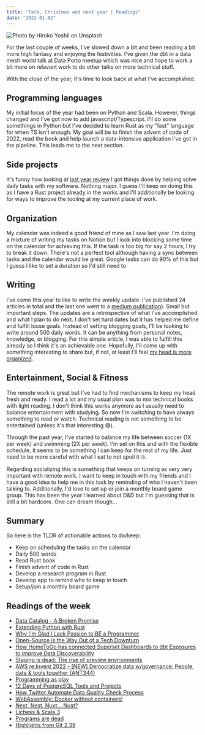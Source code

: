 ```yaml
---
title: "Talk, Christmas and next year | Readings"
date: "2022-01-02"
---
```


![Photo by Hiroko Yoshii on Unsplash](./reef.avif)

For the last couple of weeks, I've slowed down a bit and been reading a bit more high fantasy and enjoying the festivities. I've given the dbt in a data mesh world talk at Data Porto meetup which was nice and hope to work a bit more on relevant work to do other talks on more technical stuff.

With the close of the year, it's time to look back at what I've accomplished.

## Programming languages

My initial focus of the year had been on Python and Scala. However, things changed and I've got now to add javascript/Typescript. I'll do some somethings in Python but I've decided to learn Rust as my "fast" language for when TS isn't enough. My goal will be to finish the advent of code of 2022, read the book and help launch a data-intensive application I've got in the pipeline. This leads me to the next section.

## Side projects

It's funny how looking at [last year review](https://cabeda.dev/2021/20210101-2020-review/#programming-languages-and-frameworks) I got things done by helping solve daily tasks with my software. Nothing major. I guess I'll keep on doing this as I have a Rust project already in the works and I'll additionally be looking for ways to improve the tooling at my current place of work.

## Organization

My calendar was indeed a good friend of mine as I saw last year. I'm doing a mixture of writing my tasks on Notion but I look into blocking some time on the calendar for achieving this. If the task is too big for say 2 hours, I try to break it down. There's not a perfect tool although having a sync between tasks and the calendar would be great. Google tasks can do 90% of this but I guess I like to set a duration so I'd still need to

## Writing

I've come this year to like to write the weekly update. I've published 24 articles in total and the last one went to a [medium publication](https://medium.com/better-programming/duckdb-vs-porto-buses-a-small-case-for-a-new-olap-engine-1c04b898d293)). Small but important steps. The updates are a retrospective of what I've accomplished and what I plan to do next. I don't set hard dates but it has helped me define and fulfill loose goals. Instead of setting blogging goals, I'll be looking to write around 500 daily words. It can be anything from personal notes, knowledge, or blogging. For this simple article, I was able to fulfill this already so I think it's an achievable one. Hopefully, I'll come up with something interesting to share but, if not, at least I'll feel [my head is more organized](http://paulgraham.com/words.html).

## Entertainment, Social & Fitness

The remote work is great but I've had to find mechanisms to keep my head fresh and ready. I read a lot and my usual plan was to mix technical books with light reading. I don't think this works anymore as I usually need to balance entertainment with studying. So now I'm switching to have always something to read or watch. Technical reading is not something to be entertained (unless it's that interesting 😅).

Through the past year, I've started to balance my life between soccer (1X per week) and swimming (2X per week). I'm set on this and with the flexible schedule, it seems to be something I can keep for the rest of my life. Just need to be more careful with what I eat to not spoil it 🤐.

Regarding socializing this is something that keeps on turning as very very important with remote work. I want to keep in touch with my friends and I have a good idea to help me in this task by reminding of who I haven't been talking to. Additionally, I'd love to set up or join a monthly board game group. This has been the year I learned about D&D but I'm guessing that is still a bit hardcore. One can dream though...

## Summary

So here is the TLDR of actionable actions to do/keep:

- Keep on scheduling the tasks on the calendar
- Daily 500 words
- Read Rust book
- Finish advent of code in Rust
- Develop a research program in Rust
- Develop app to remind who to keep in touch
- Setup/join a monthly board game

## Readings of the week

- [Data Catalog - A Broken Promise](https://www.dataengineeringweekly.com/p/data-catalog-a-broken-promise)
- [Extending Python with Rust](https://maxwellrules.com/programming/rusty-python.html)
- [Why I'm Glad I Lack Passion to BE a Programmer](https://blog.miris.design/not-a-programmer)
- [Open-Source is the Way Out of a Tech Downturn](https://www.plural.sh/blog/open-source-is-the-way-out-of-a-tech-downturn/)
- [How HomeToGo has connected Superset Dashboards to dbt Exposures to improve Data Discoverability](https://engineering.hometogo.com/how-hometogo-has-connected-superset-dashboards-to-dbt-exposures-to-improve-data-discoverability-3d0add162e4a)
- [Staging is dead: The rise of preview environments](https://www.withcoherence.com/post/staging-is-dead-the-rise-of-preview-environments)
- [AWS re:Invent 2022 - [NEW] Democratize data w/governance: People, data & tools together (ANT344)](https://www.youtube.com/watch?v=t3LTunhYys4)
- [Programming as play](https://austinhenley.com/blog/programmingasplay.html)
- [12 Days of PostgreSQL Tools and Projects](https://www.timescale.com/blog/12-days-of-postgresql-tools-and-projects/)
- [How Twitter Automate Data Quality Check Process](https://www.infoq.com/news/2022/12/twitter-data-quality/)
- [WebAssembly: Docker without containers!](https://wasmlabs.dev/articles/docker-without-containers/)
- [Next, Nest, Nuxt… Nust?](https://www.twilio.com/blog/comparing-nextjs-nestjs-nuxt-gatsby)
- [Lichess & Scala 3](https://lichess.org/@/thibault/blog/lichess--scala-3/y1sbYzJX)
- [Programs are dead](https://pouria.dev/programs-are-dead/)
- [Highlights from Git 2.39](https://github.blog/2022-12-12-highlights-from-git-2-39/)
